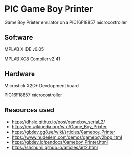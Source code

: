 # PIC Game Boy Printer
Game Boy Printer emulator on a PIC16F18857 microcontroller

## Software
MPLAB X IDE v6.05

MPLAB XC8 Compiler v2.41
## Hardware
Microstick X2C+ Development board

PIC16F18857 microcontroller

## Resources used
* https://dhole.github.io/post/gameboy_serial_2/
* https://en.wikipedia.org/wiki/Game_Boy_Printer
* https://gbdev.gg8.se/wiki/articles/Gameboy_Printer
* https://www.huderlem.com/demos/gameboy2bpp.html
* https://gbdev.io/pandocs/Gameboy_Printer.html
* https://shonumi.github.io/articles/art2.html
